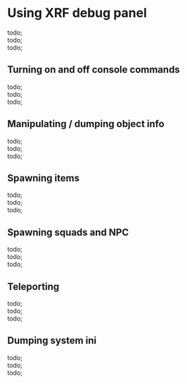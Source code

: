 # Using XRF debug panel

todo; <br/>
todo; <br/>
todo; <br/>

## Turning on and off console commands

todo; <br/>
todo; <br/>
todo; <br/>

## Manipulating / dumping object info

todo; <br/>
todo; <br/>
todo; <br/>

## Spawning items

todo; <br/>
todo; <br/>
todo; <br/>

## Spawning squads and NPC

todo; <br/>
todo; <br/>
todo; <br/>

## Teleporting

todo; <br/>
todo; <br/>
todo; <br/>

## Dumping system ini

todo; <br/>
todo; <br/>
todo; <br/>
